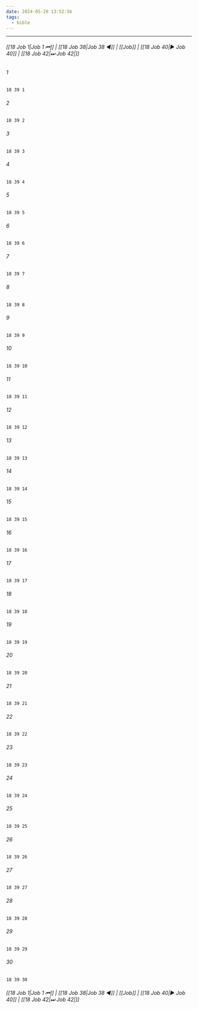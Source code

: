 ```yaml
---
date: 2024-05-28 13:52:56
tags:
  - bible
---
```

___

###### [[18 Job 1|Job 1 ⏮]] | [[18 Job 38|Job 38 ◀]] | [[Job]] | [[18 Job 40|▶ Job 40]] | [[18 Job 42|⏭ Job 42|]]

###### 1
``` verse
18 39 1 
```
###### 2
``` verse
18 39 2 
```
###### 3
``` verse
18 39 3 
```
###### 4
``` verse
18 39 4 
```
###### 5
``` verse
18 39 5 
```
###### 6
``` verse
18 39 6 
```
###### 7
``` verse
18 39 7 
```
###### 8
``` verse
18 39 8 
```
###### 9
``` verse
18 39 9 
```
###### 10
``` verse
18 39 10 
```
###### 11
``` verse
18 39 11 
```
###### 12
``` verse
18 39 12 
```
###### 13
``` verse
18 39 13 
```
###### 14
``` verse
18 39 14 
```
###### 15
``` verse
18 39 15 
```
###### 16
``` verse
18 39 16 
```
###### 17
``` verse
18 39 17 
```
###### 18
``` verse
18 39 18 
```
###### 19
``` verse
18 39 19 
```
###### 20
``` verse
18 39 20 
```
###### 21
``` verse
18 39 21 
```
###### 22
``` verse
18 39 22 
```
###### 23
``` verse
18 39 23 
```
###### 24
``` verse
18 39 24 
```
###### 25
``` verse
18 39 25 
```
###### 26
``` verse
18 39 26 
```
###### 27
``` verse
18 39 27 
```
###### 28
``` verse
18 39 28 
```
###### 29
``` verse
18 39 29 
```
###### 30
``` verse
18 39 30 
```

###### [[18 Job 1|Job 1 ⏮]] | [[18 Job 38|Job 38 ◀]] | [[Job]] | [[18 Job 40|▶ Job 40]] | [[18 Job 42|⏭ Job 42|]]

